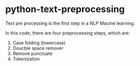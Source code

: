# python-text-preprocessing
Text pre processing is the first step in a NLP Macine learning. 

In this code, there are four preprocessing steps, which are:
1. Case folding (lowercase)
2. Doucble space remover
3. Remove punctuate
4. Tokenization

